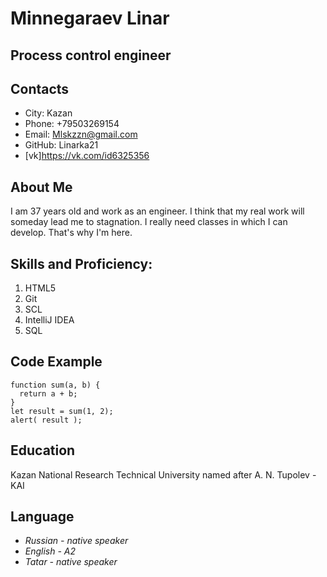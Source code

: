 # Minnegaraev Linar
## Process control engineer

## Contacts
* City: Kazan
* Phone: +79503269154
* Email: Mlskzzn@gmail.com
* GitHub: Linarka21
* [vk]https://vk.com/id6325356

## About Me
 I am 37 years old and work as an engineer. I think that my real work will someday lead me to stagnation. I really need classes in which I can develop. That's why I'm here.

## Skills and Proficiency:
1. HTML5
1. Git
1. SCL
1. IntelliJ IDEA
1. SQL

## Code Example
```
function sum(a, b) {  
  return a + b;  
}  
let result = sum(1, 2);  
alert( result );
```

## Education
 Kazan National Research Technical University named after A. N. Tupolev - KAI

## Language
* *Russian - native speaker*
* *English - A2* 
* *Tatar - native speaker*